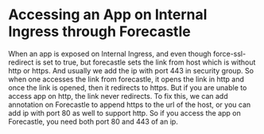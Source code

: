 # Accessing an App on Internal Ingress through Forecastle

When an app is exposed on Internal Ingress, and even though force-ssl-redirect is set to true, but forecastle sets the link from host which is without http or https. And usually we add the ip with port 443 in security group. So when one accesses the link from forecastle, it opens the link in http and once the link is opened, then it redirects to https. But if you are unable to access app on http, the link never redirects. To fix this, we can add annotation on Forecastle to append https to the url of the host, or you can add ip with port 80 as well to support http. So  if you access the app on Forecastle, you need both port 80 and 443 of an ip.
